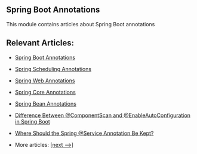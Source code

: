 ## Spring Boot Annotations

This module contains articles about Spring Boot annotations

## Relevant Articles:

- [Spring Boot Annotations](docs/SpringBoot_Annotation.md)
- [Spring Scheduling Annotations](docs/SpringScheduling_Annotations.md)
- [Spring Web Annotations](docs/SpringMVC_Annotations.md)
- [Spring Core Annotations](docs/SpringCore_Annotations.md)
- [Spring Bean Annotations](docs/SpringBean_Annotations.md)
- [Difference Between @ComponentScan and @EnableAutoConfiguration in Spring Boot](docs/@ComponentScan_@EnableAutoConfiguration.md)
- [Where Should the Spring @Service Annotation Be Kept?](docs/Spring_@Service.md)

- More articles: [[next -->]](../spring-boot-annotations-2/README.md)